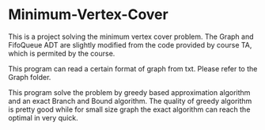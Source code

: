 # Minimum-Vertex-Cover

This is a project solving the minimum vertex cover problem. The Graph and FifoQueue ADT are slightly modified from the 
code provided by course TA, which is permited by the course.

This program can read a certain format of graph from txt. Please refer to the Graph folder.

This program solve the problem by greedy based approximation algorithm and an exact Branch and Bound algorithm. The quality
of greedy algorithm is pretty good while for small size graph the exact algorithm can reach the optimal in very quick.
